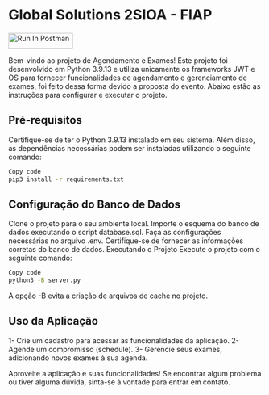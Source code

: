 # Global Solutions 2SIOA - FIAP

[<img src="https://run.pstmn.io/button.svg" alt="Run In Postman" style="width: 128px; height: 32px;">](https://app.getpostman.com/run-collection/15935769-a3d6f7c1-aa57-41a8-9f77-f566d7165a71?action=collection%2Ffork&source=rip_markdown&collection-url=entityId%3D15935769-a3d6f7c1-aa57-41a8-9f77-f566d7165a71%26entityType%3Dcollection%26workspaceId%3D130a9dd8-8dfc-43c8-a6b8-0dec3fd858fe)

Bem-vindo ao projeto de Agendamento e Exames! Este projeto foi desenvolvido em Python 3.9.13 e utiliza unicamente os frameworks JWT e OS para fornecer funcionalidades de agendamento e gerenciamento de exames, foi feito dessa forma devido a proposta do evento. Abaixo estão as instruções para configurar e executar o projeto.

## Pré-requisitos
Certifique-se de ter o Python 3.9.13 instalado em seu sistema. Além disso, as dependências necessárias podem ser instaladas utilizando o seguinte comando:

````bash
Copy code
pip3 install -r requirements.txt
````

## Configuração do Banco de Dados
Clone o projeto para o seu ambiente local.
Importe o esquema do banco de dados executando o script database.sql.
Faça as configurações necessárias no arquivo .env. Certifique-se de fornecer as informações corretas do banco de dados.
Executando o Projeto
Execute o projeto com o seguinte comando:

```bash
Copy code
python3 -B server.py
````

A opção -B evita a criação de arquivos de cache no projeto.

## Uso da Aplicação
1- Crie um cadastro para acessar as funcionalidades da aplicação.
2- Agende um compromisso (schedule).
3- Gerencie seus exames, adicionando novos exames à sua agenda.

Aproveite a aplicação e suas funcionalidades! Se encontrar algum problema ou tiver alguma dúvida, sinta-se à vontade para entrar em contato.
